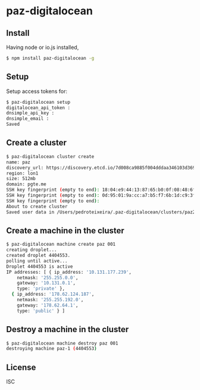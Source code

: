# paz-digitalocean

## Install

Having node or io.js installed,

```bash
$ npm install paz-digitalocean -g
```

## Setup

Setup access tokens for:

```bash
$ paz-digitalocean setup
digitalocean_api_token :
dnsimple_api_key : 
dnsimple_email :
Saved
```

## Create a cluster

```bash
$ paz-digitalocean cluster create
name: paz
discovery_url: https://discovery.etcd.io/7d008ca9885f004dddaa346103d369d2
region: lon1
size: 512mb
domain: pgte.me
SSH key fingerprint (empty to end): 18:04:e9:44:13:87:65:b0:0f:08:48:6f:c5:ae:c9:be
SSH key fingerprint (empty to end): 0d:95:01:9a:cc:a7:b5:f7:6b:1d:c9:3f:7d:c6:99:f4
SSH key fingerprint (empty to end):
About to create cluster
Saved user data in /Users/pedroteixeira/.paz-digitalocean/clusters/paz2/userdata
```

## Create a machine in the cluster

```bash
$ paz-digitalocean machine create paz 001
creating droplet...
created droplet 4404553.
polling until active...
Droplet 4404553 is active
IP addresses: [ { ip_address: '10.131.177.239',
    netmask: '255.255.0.0',
    gateway: '10.131.0.1',
    type: 'private' },
  { ip_address: '178.62.124.187',
    netmask: '255.255.192.0',
    gateway: '178.62.64.1',
    type: 'public' } ]
```

## Destroy a machine in the cluster

```bash
$ paz-digitalocean machine destroy paz 001
destroying machine paz-1 (4404553)
```


## License

ISC